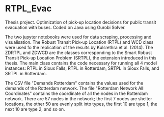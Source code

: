# RTPL_Evac
Thesis project. Optimization of pick-up location decisions for public transit evacuation with buses. Coded on Java using Gurobi Solver.

The two jupyter notebooks were used for data scraping, processing and visualisation. The Robust Transit Pick-up Location (RTPL) and WCD class were used fo the replication of the results by Kulsrethra et al. (2014). The ZDRTPL and ZDWCD are the classes corresponding to the Smart Robust Transit Pick-up Location Problem (SRTPL), the extension introduced in this thesis. The main class contains the code necessary for running all 4 model instances: RTPL in Sioux Falls, RTPL in Rotterdam, SRTPL in Sioux Falls, and SRTPL in Rotterdam. 

The CSV file "Demands Rotterdam" contains the values used for the demands of the Rotterdam network. The file "Rotterdam Network All Coordinates" contains the coordinate of all the nodes in the Rotterdam network. There are 57 nodes in the network; the first 7 nodes are shelter locations, the other 50 are evenly split into types, the first 10 are type 1, the next 10 are type 2, and so on.
